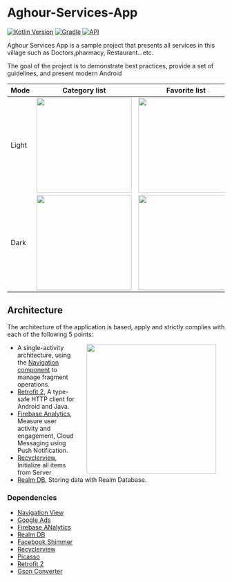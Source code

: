 # Aghour-Services-App 

[![Kotlin Version](https://img.shields.io/badge/kotlin-1.6.10-blue.svg)](http://kotlinlang.org/)
[![Gradle](https://img.shields.io/badge/gradle-7.1.2-blue.svg)](https://lv.binarybabel.org/catalog/gradle/latest)
[![API](https://img.shields.io/badge/API-21%2B-blue.svg?style=flat)](https://android-arsenal.com/api?level=21)


Aghour Services App is a sample project that presents all services in this village such as Doctors,pharmacy, Restaurant...etc.

The goal of the project is to demonstrate best practices, provide a set of guidelines, and present modern Android

| Mode  | Category list                                                          | Favorite list                                                         | Firms detail                                                          | Settings
|-------|--------------------------------------------------------------------------|------------------------------------------------------------------------------|---------------------------------------------------------------------------|---------------------------------------------------------------------------|
| Light | <img src="https://m7madmagdy.github.io/pages/lightCategory.png" width="220"> | <img src="https://m7madmagdy.github.io/pages/lightFav.png" width="220"> | <img src="https://m7madmagdy.github.io/pages/lightDoc.png" width="220"> | <img src="https://m7madmagdy.github.io/pages/lightSettings.png" width="220"> 
| Dark  | <img src="https://m7madmagdy.github.io/pages/darkCategory.png" width="220">  | <img src="https://m7madmagdy.github.io/pages/darkFav.png" width="220">  | <img src="https://m7madmagdy.github.io/pages/darkRestu.png" width="220">  | <img src="https://m7madmagdy.github.io/pages/darkSettings.png" width="220"> 

## Architecture

The architecture of the application is based, apply and strictly complies with each of the following 5 points:

<img src="https://tinyurl.com/yayzhws4" width="300" align="right" hspace="20">

-   A single-activity architecture, using the [Navigation component](https://developer.android.com/guide/navigation/navigation-getting-started) to manage fragment operations.
-   [Retrofit 2](https://square.github.io/retrofit/), A type-safe HTTP client for Android and Java.
-   [Firebase Analytics](https://firebase.google.com/), Measure user activity and engagement, Cloud Messaging using Push Notification.
-   [Recyclerview](https://developer.android.com/jetpack/androidx/releases/recyclerview), Initialize all items from Server
-   [Realm DB](https://realm.io/), Storing data with Realm Database.
   
### Dependencies
-  [Navigation View](https://developer.android.com/guide/navigation/navigation-getting-started)
-  [Google Ads](https://ads.google.com/intl/en_eg/home/)
-  [Firebase ANalytics](https://firebase.google.com/)
-  [Realm DB](https://realm.io/)
-  [Facebook Shimmer](https://facebook.github.io/shimmer-android/)
-  [Recyclerview](https://developer.android.com/jetpack/androidx/releases/recyclerview)
-  [Picasso](https://square.github.io/picasso/)
-  [Retrofit 2](https://square.github.io/retrofit/)
-  [Gson Converter](https://square.github.io/retrofit/)
